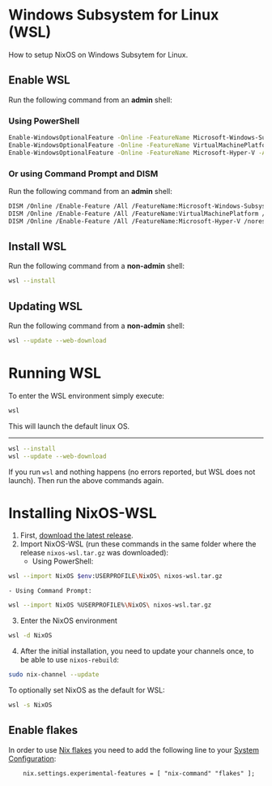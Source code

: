 
# Windows Subsystem for Linux (WSL)

How to setup NixOS on Windows Subsytem for Linux.

## Enable WSL
Run the following command from an **admin** shell:

### Using PowerShell
```sh
Enable-WindowsOptionalFeature -Online -FeatureName Microsoft-Windows-Subsystem-Linux -All
Enable-WindowsOptionalFeature -Online -FeatureName VirtualMachinePlatform -All
Enable-WindowsOptionalFeature -Online -FeatureName Microsoft-Hyper-V -All
```

### Or using Command Prompt and DISM
Run the following command from an **admin** shell:
```sh
DISM /Online /Enable-Feature /All /FeatureName:Microsoft-Windows-Subsystem-Linux /norestart
DISM /Online /Enable-Feature /All /FeatureName:VirtualMachinePlatform /norestart
DISM /Online /Enable-Feature /All /FeatureName:Microsoft-Hyper-V /norestart
```

## Install WSL
Run the following command from a **non-admin** shell:
```sh
wsl --install
```

## Updating WSL
Run the following command from a **non-admin** shell:
```sh
wsl --update --web-download
```

# Running WSL
To enter the WSL environment simply execute:
```sh
wsl
```
This will launch the default linux OS.

****
```sh
wsl --install
wsl --update --web-download
```

If you run `wsl` and nothing happens (no errors reported, but WSL does not launch). Then run the above commands again.

# Installing NixOS-WSL

1. First, [download the latest release](https://github.com/nix-community/NixOS-WSL/releases/latest).
2. Import NixOS-WSL (run these commands in the same folder where the release `nixos-wsl.tar.gz` was downloaded):
    - Using PowerShell:
```sh
wsl --import NixOS $env:USERPROFILE\NixOS\ nixos-wsl.tar.gz
```
    - Using Command Prompt:
```sh
wsl --import NixOS %USERPROFILE%\NixOS\ nixos-wsl.tar.gz
```
3. Enter the NixOS environment
```sh
wsl -d NixOS
```
4. After the initial installation, you need to update your channels once, to be able to use `nixos-rebuild`:
```sh
sudo nix-channel --update
```

To optionally set NixOS as the default for WSL:
```sh
wsl -s NixOS
```

## Enable flakes

In order to use [Nix flakes](https://nixos.wiki/wiki/Flakes) you need to add the following line to your [System
Configuration](https://nixos.wiki/wiki/Overview_of_the_NixOS_Linux_distribution#Declarative_Configuration):
```txt
    nix.settings.experimental-features = [ "nix-command" "flakes" ];
```
